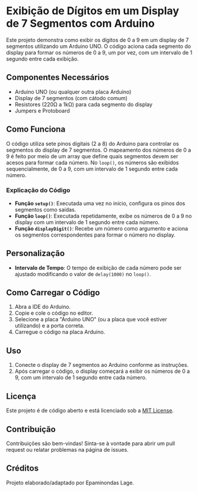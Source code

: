 # Exibição de Dígitos em um Display de 7 Segmentos com Arduino

Este projeto demonstra como exibir os dígitos de 0 a 9 em um display de 7 segmentos utilizando um Arduino UNO. O código aciona cada segmento do display para formar os números de 0 a 9, um por vez, com um intervalo de 1 segundo entre cada exibição.

## Componentes Necessários

- Arduino UNO (ou qualquer outra placa Arduino)
- Display de 7 segmentos (com cátodo comum)
- Resistores (220Ω a 1kΩ) para cada segmento do display
- Jumpers e Protoboard

## Como Funciona

O código utiliza sete pinos digitais (2 a 8) do Arduino para controlar os segmentos do display de 7 segmentos. O mapeamento dos números de 0 a 9 é feito por meio de um array que define quais segmentos devem ser acesos para formar cada número. No `loop()`, os números são exibidos sequencialmente, de 0 a 9, com um intervalo de 1 segundo entre cada número.

### Explicação do Código

- **Função `setup()`**: Executada uma vez no início, configura os pinos dos segmentos como saídas.
- **Função `loop()`**: Executada repetidamente, exibe os números de 0 a 9 no display com um intervalo de 1 segundo entre cada número.
- **Função `displayDigit()`**: Recebe um número como argumento e aciona os segmentos correspondentes para formar o número no display.

## Personalização

- **Intervalo de Tempo**: O tempo de exibição de cada número pode ser ajustado modificando o valor de `delay(1000)` no `loop()`.

## Como Carregar o Código

1. Abra a IDE do Arduino.
2. Copie e cole o código no editor.
3. Selecione a placa "Arduino UNO" (ou a placa que você estiver utilizando) e a porta correta.
4. Carregue o código na placa Arduino.

## Uso

1. Conecte o display de 7 segmentos ao Arduino conforme as instruções.
2. Após carregar o código, o display começará a exibir os números de 0 a 9, com um intervalo de 1 segundo entre cada número.

## Licença

Este projeto é de código aberto e está licenciado sob a [MIT License](LICENSE).

## Contribuição

Contribuições são bem-vindas! Sinta-se à vontade para abrir um pull request ou relatar problemas na página de issues.

## Créditos

Projeto elaborado/adaptado por Epaminondas Lage.

